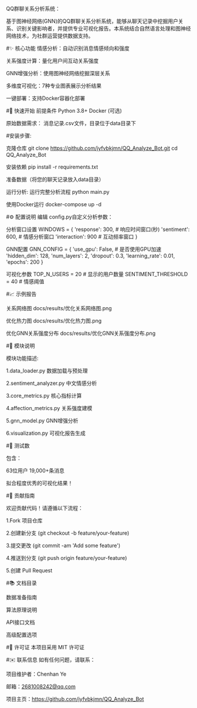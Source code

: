 QQ群聊关系分析系统：

基于图神经网络(GNN)的QQ群聊关系分析系统，能够从聊天记录中挖掘用户关系、识别关键影响者，并提供专业可视化报告。本系统结合自然语言处理和图神经网络技术，为社群运营提供数据支持。

#✨ 核心功能
​情感分析​：自动识别消息情感倾向和强度

​关系强度计算​：量化用户间互动关系强度

​GNN增强分析​：使用图神经网络挖掘深层关系

​多维度可视化​：7种专业图表展示分析结果

​一键部署​：支持Docker容器化部署


#🚀 快速开始
前提条件
Python 3.8+
Docker (可选)

原始数据需求：
消息记录.csv文件，目录位于data目录下

#安装步骤:

克隆仓库
git clone https://github.com/jyfvbkjmn/QQ_Analyze_Bot.git
cd QQ_Analyze_Bot

安装依赖
pip install -r requirements.txt

准备数据（将您的聊天记录放入data目录）

运行分析:
运行完整分析流程
python main.py

使用Docker运行
docker-compose up -d

#⚙️ 配置说明
编辑 config.py自定义分析参数：

分析窗口设置
WINDOWS = {
    'response': 300,   # 响应时间窗口(秒)
    'sentiment': 600,   # 情感分析窗口
    'interaction': 900  # 互动频率窗口
}

GNN配置
GNN_CONFIG = {
    'use_gpu': False,  # 是否使用GPU加速
    'hidden_dim': 128,
    'num_layers': 2,
    'dropout': 0.3,
    'learning_rate': 0.01,
    'epochs': 200
}

可视化参数
TOP_N_USERS = 20       # 显示的用户数量
SENTIMENT_THRESHOLD = 40  # 情感阈值

#📈 示例报告

关系网络图
docs/results/优化关系网络图.png

优化热力图
docs/results/优化热力图.png

优化GNN关系强度分布
docs/results/优化GNN关系强度分布.png

#🧩 模块说明

模块功能描述:

1.data_loader.py      数据加载与预处理

2.sentiment_analyzer.py 中文情感分析

3.core_metrics.py           核心指标计算

4.affection_metrics.py    关系强度建模

5.gnn_model.py            GNN增强分析

6.visualization.py         可视化报告生成

#🧪 测试数

包含：

63位用户
19,000+条消息

拟合程度优秀的可视化结果！

#🤝 贡献指南

欢迎贡献代码！请遵循以下流程：

1.Fork 项目仓库

2.创建新分支 (git checkout -b feature/your-feature)

3.提交更改 (git commit -am 'Add some feature')

4.推送到分支 (git push origin feature/your-feature)

5.创建 Pull Request

#📚 文档目录

数据准备指南

算法原理说明

API接口文档

高级配置选项

#📄 许可证
本项目采用 MIT 许可证

#✉️ 联系信息
如有任何问题，请联系：

项目维护者：Chenhan Ye

邮箱：2681008242@qq.com

项目主页：https://github.com/jyfvbkjmn/QQ_Analyze_Bot